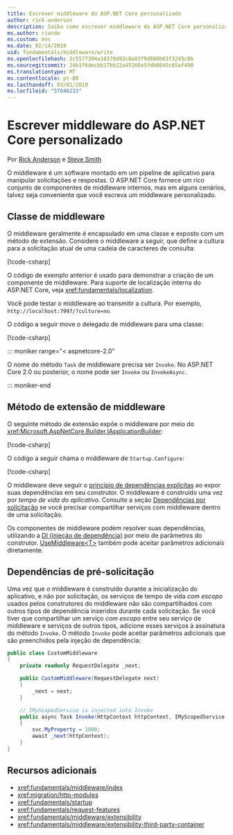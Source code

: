 ```yaml
---
title: Escrever middleware do ASP.NET Core personalizado
author: rick-anderson
description: Saiba como escrever middleware do ASP.NET Core personalizado.
ms.author: riande
ms.custom: mvc
ms.date: 02/14/2019
uid: fundamentals/middleware/write
ms.openlocfilehash: 2c5577394a10370d92c8a83f9d806b63f3245c8b
ms.sourcegitcommit: 24b1f6decbb17bb22a45166e5fdb0845c65af498
ms.translationtype: MT
ms.contentlocale: pt-BR
ms.lasthandoff: 03/01/2019
ms.locfileid: "57046233"
---
```

# <a name="write-custom-aspnet-core-middleware"></a>Escrever middleware do ASP.NET Core personalizado

Por [Rick Anderson](https://twitter.com/RickAndMSFT) e [Steve Smith](https://ardalis.com/)

O middleware é um software montado em um pipeline de aplicativo para manipular solicitações e respostas. O ASP.NET Core fornece um rico conjunto de componentes de middleware internos, mas em alguns cenários, talvez seja conveniente que você escreva um middleware personalizado.

## <a name="middleware-class"></a>Classe de middleware

O middleware geralmente é encapsulado em uma classe e exposto com um método de extensão. Considere o middleware a seguir, que define a cultura para a solicitação atual de uma cadeia de caracteres de consulta:

[!code-csharp[](index/snapshot/Culture/StartupCulture.cs?name=snippet1)]

O código de exemplo anterior é usado para demonstrar a criação de um componente de middleware. Para suporte de localização interna do ASP.NET Core, veja <xref:fundamentals/localization>.

Você pode testar o middleware ao transmitir a cultura. Por exemplo, `http://localhost:7997/?culture=no`.

O código a seguir move o delegado de middleware para uma classe:

[!code-csharp[](index/snapshot/Culture/RequestCultureMiddleware.cs)]

::: moniker range="< aspnetcore-2.0"

O nome do método `Task` de middleware precisa ser `Invoke`. No ASP.NET Core 2.0 ou posterior, o nome pode ser `Invoke` ou `InvokeAsync`.

::: moniker-end

## <a name="middleware-extension-method"></a>Método de extensão de middleware

O seguinte método de extensão expõe o middleware por meio do <xref:Microsoft.AspNetCore.Builder.IApplicationBuilder>:

[!code-csharp[](index/snapshot/Culture/RequestCultureMiddlewareExtensions.cs)]

O código a seguir chama o middleware de `Startup.Configure`:

[!code-csharp[](index/snapshot/Culture/Startup.cs?name=snippet1&highlight=5)]

O middleware deve seguir o [princípio de dependências explícitas](/dotnet/standard/modern-web-apps-azure-architecture/architectural-principles#explicit-dependencies) ao expor suas dependências em seu construtor. O middleware é construído uma vez por *tempo de vida do aplicativo*. Consulte a seção [Dependências por solicitação](#per-request-dependencies) se você precisar compartilhar serviços com middleware dentro de uma solicitação.

Os componentes de middleware podem resolver suas dependências, utilizando a [DI (injeção de dependência)](xref:fundamentals/dependency-injection) por meio de parâmetros do construtor. [UseMiddleware&lt;T&gt;](/dotnet/api/microsoft.aspnetcore.builder.usemiddlewareextensions.usemiddleware#Microsoft_AspNetCore_Builder_UseMiddlewareExtensions_UseMiddleware_Microsoft_AspNetCore_Builder_IApplicationBuilder_System_Type_System_Object___) também pode aceitar parâmetros adicionais diretamente.

## <a name="per-request-dependencies"></a>Dependências de pré-solicitação

Uma vez que o middleware é construído durante a inicialização do aplicativo, e não por solicitação, os serviços de tempo de vida *com escopo* usados pelos construtores do middleware não são compartilhados com outros tipos de dependência inseridos durante cada solicitação. Se você tiver que compartilhar um serviço *com escopo* entre seu serviço de middleware e serviços de outros tipos, adicione esses serviços à assinatura do método `Invoke`. O método `Invoke` pode aceitar parâmetros adicionais que são preenchidos pela injeção de dependência:

```csharp
public class CustomMiddleware
{
    private readonly RequestDelegate _next;

    public CustomMiddleware(RequestDelegate next)
    {
        _next = next;
    }

    // IMyScopedService is injected into Invoke
    public async Task Invoke(HttpContext httpContext, IMyScopedService svc)
    {
        svc.MyProperty = 1000;
        await _next(httpContext);
    }
}
```

## <a name="additional-resources"></a>Recursos adicionais

* <xref:fundamentals/middleware/index>
* <xref:migration/http-modules>
* <xref:fundamentals/startup>
* <xref:fundamentals/request-features>
* <xref:fundamentals/middleware/extensibility>
* <xref:fundamentals/middleware/extensibility-third-party-container>
